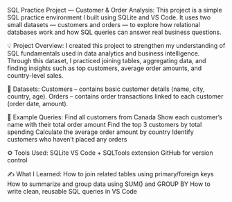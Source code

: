 SQL Practice Project — Customer & Order Analysis:
This project is a simple SQL practice environment I built using SQLite and VS Code.
It uses two small datasets — customers and orders — to explore how relational databases work and how SQL queries can answer real business questions.

💡 Project Overview:
I created this project to strengthen my understanding of SQL fundamentals used in data analytics and business intelligence.
Through this dataset, I practiced joining tables, aggregating data, and finding insights such as top customers, average order amounts, and country-level sales.

📘 Datasets:
Customers – contains basic customer details (name, city, country, age).
Orders – contains order transactions linked to each customer (order date, amount).

🧠 Example Queries:
Find all customers from Canada
Show each customer’s name with their total order amount
Find the top 3 customers by total spending
Calculate the average order amount by country
Identify customers who haven’t placed any orders

⚙️ Tools Used:
SQLite
VS Code + SQLTools extension
GitHub for version control

✍️ What I Learned:
How to join related tables using primary/foreign keys
How to summarize and group data using SUM() and GROUP BY
How to write clean, reusable SQL queries in VS Code
